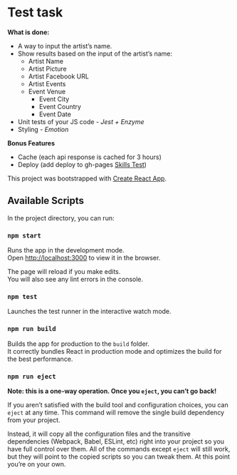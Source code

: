 # Test task
**What is done:**
- A way to input the artist’s name.
- Show results based on the input of the artist’s name:
  - Artist Name
  - Artist Picture
  - Artist Facebook URL
  - Artist Events
  - Event Venue
    - Event City
    - Event Country
    - Event Date
- Unit tests of your JS code - *Jest + Enzyme*
- Styling - *Emotion*

**Bonus Features**
- Cache​ (each api response is cached for 3 hours)
- Deploy​ (add deploy to gh-pages [Skills Test](https://ronny25.github.io/skills-test))


This project was bootstrapped with [Create React App](https://github.com/facebookincubator/create-react-app).


## Available Scripts

In the project directory, you can run:

### `npm start`

Runs the app in the development mode.<br>
Open [http://localhost:3000](http://localhost:3000) to view it in the browser.

The page will reload if you make edits.<br>
You will also see any lint errors in the console.

### `npm test`

Launches the test runner in the interactive watch mode.<br>

### `npm run build`

Builds the app for production to the `build` folder.<br>
It correctly bundles React in production mode and optimizes the build for the best performance.

### `npm run eject`

**Note: this is a one-way operation. Once you `eject`, you can’t go back!**

If you aren’t satisfied with the build tool and configuration choices, you can `eject` at any time. This command will remove the single build dependency from your project.

Instead, it will copy all the configuration files and the transitive dependencies (Webpack, Babel, ESLint, etc) right into your project so you have full control over them. All of the commands except `eject` will still work, but they will point to the copied scripts so you can tweak them. At this point you’re on your own.